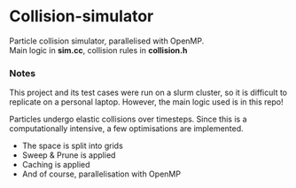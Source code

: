 # Collision-simulator
Particle collision simulator, parallelised with OpenMP.<br>
Main logic in **sim.cc**, collision rules in **collision.h**

### Notes
This project and its test cases were run on a slurm cluster, so it is difficult to replicate on a personal laptop. However, the main logic used is in this repo!

Particles undergo elastic collisions over timesteps.
Since this is a computationally intensive, a few optimisations are implemented. <br>
- The space is split into grids
- Sweep & Prune is applied
- Caching is applied
- And of course, parallelisation with OpenMP
